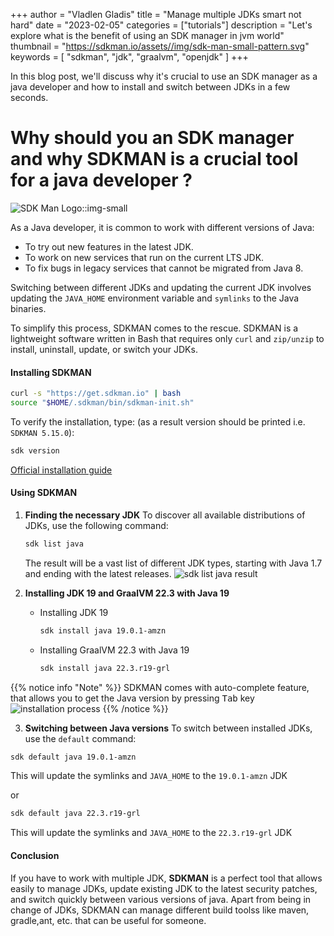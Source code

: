 +++
author = "Vladlen Gladis"
title = "Manage multiple JDKs smart not hard"
date = "2023-02-05"
categories = ["tutorials"]
description = "Let's explore what is the benefit of using an SDK manager in jvm world"
thumbnail = "https://sdkman.io/assets//img/sdk-man-small-pattern.svg"
keywords = [
    "sdkman",
    "jdk",
    "graalvm",
    "openjdk"
]
+++

In this blog post, we'll discuss why it's crucial to use an SDK manager as a java developer and how to install and switch between JDKs in a few seconds.
<!--more-->

# Why should you an SDK manager and why SDKMAN is a crucial tool for a java developer ?

![SDK Man Logo::img-small](https://sdkman.io/assets//img/sdk-man-small-pattern.svg)

As a Java developer, it is common to work with different versions of Java:
* To try out new features in the latest JDK.
* To work on new services that run on the current LTS JDK.
* To fix bugs in legacy services that cannot be migrated from Java 8.

Switching between different JDKs and updating the current JDK involves updating the `JAVA_HOME` environment variable and `symlinks` to the Java binaries.

To simplify this process, SDKMAN comes to the rescue. SDKMAN is a lightweight software written in Bash that requires only `curl` and `zip/unzip` to install, uninstall, update, or switch your JDKs.

#### Installing SDKMAN

```bash
curl -s "https://get.sdkman.io" | bash
source "$HOME/.sdkman/bin/sdkman-init.sh"
```

To verify the installation, type: (as a result version should be printed i.e. `SDKMAN 5.15.0`):
```bash
sdk version
```

[Official installation guide](https://sdkman.io/install)


#### Using SDKMAN
1. **Finding the necessary JDK**
   To discover all available distributions of JDKs, use the following command:
   ```bash
   sdk list java
   ```
   The result will be a vast list of different JDK types, starting with Java 1.7 and ending with the latest releases.
   ![sdk list java result](/images/2023/tutorial/sdk_man/sdk_list.png)

2. **Installing JDK 19 and GraalVM 22.3 with Java 19**
   * Installing JDK 19
       ```bash
       sdk install java 19.0.1-amzn
       ```

   * Installing GraalVM 22.3 with Java 19
       ```bash
       sdk install java 22.3.r19-grl
       ```

{{% notice info "Note" %}}
SDKMAN comes with auto-complete feature, that allows you to get the Java version by pressing <kbd>Tab</kbd> key
 ![installation process](/images/2023/tutorial/sdk_man/sdk_man_install_java.gif)
{{% /notice %}}

3. **Switching between Java versions**
To switch between installed JDKs, use the `default` command:
```bash
sdk default java 19.0.1-amzn
```
This will update the symlinks and `JAVA_HOME` to the `19.0.1-amzn` JDK

or
```bash
sdk default java 22.3.r19-grl
```
This will update the symlinks and `JAVA_HOME` to the `22.3.r19-grl` JDK

#### Conclusion
If you have to work with multiple JDK, **SDKMAN** is a perfect
tool that allows easily to manage JDKs, update existing JDK to the latest security patches, and switch quickly between various versions of java.
Apart from being in change of JDKs, SDKMAN can manage different build toolss like maven, gradle,ant, etc. that can be useful for someone.